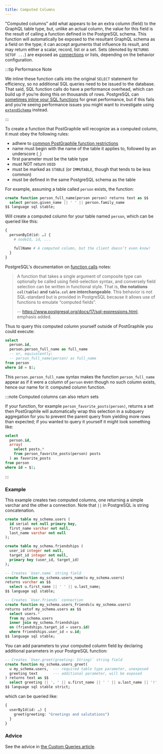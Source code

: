```yaml
---
title: Computed Columns
---
```


"Computed columns" add what appears to be an extra column (field) to the GraphQL
table type, but, unlike an actual column, the value for this field is the result
of calling a function defined in the PostgreSQL schema. This function will
automatically be exposed to the resultant GraphQL schema as a field on the type;
it can accept arguments that influence its result, and may return either a
scalar, record, list or a set. Sets (denoted by `RETURNS SETOF ...`) are exposed
as [connections](./connections) or lists, depending on the behavior configuration.

:::tip Performance Note

We inline these function calls into the original `SELECT` statement for
efficiency, so no additional SQL queries need to be issued to the database.
That said, SQL function calls do have a performance overhead, which can build
up if you’re doing this on thousands of rows. PostgreSQL can [sometimes inline
your SQL functions](https://wiki.postgresql.org/wiki/Inlining_of_SQL_functions)
for great performance, but if this fails and you’re seeing performance issues
you might want to investigate using
[`extendSchema`](./extend-schema) instead.

:::

To create a function that PostGraphile will recognize as a computed column, it
must obey the following rules:

- adhere to
  [common PostGraphile function restrictions](./function-restrictions)
- name must begin with the name of the table it applies to, followed by an
  underscore (`_`)
- first parameter must be the table type
- must NOT return `VOID`
- must be marked as `STABLE` (or `IMMUTABLE`, though that tends to be less
  common)
- must be defined in the same PostgreSQL schema as the table

For example, assuming a table called `person` exists, the function:

```sql
create function person_full_name(person person) returns text as $$
  select person.given_name || ' ' || person.family_name
$$ language sql stable;
```

Will create a computed column for your table named `person`, which can be
queried like this:

```graphql {5}
{
  personById(id: …) {
    # nodeId, id, ...

    fullName # A computed column, but the client doesn’t even know!
  }
}
```

PostgreSQL's documentation on [function
calls](https://www.postgresql.org/docs/17/sql-expressions.html#SQL-EXPRESSIONS-FUNCTION-CALLS)
notes:

> A function that takes a single argument of composite type can optionally be
> called using field-selection syntax, and conversely field selection can be
> written in functional style. That is, **the notations `col(table)` and `table.col`
> are interchangeable**. This behavior is not SQL-standard but is provided in
> PostgreSQL because it allows use of functions to emulate “computed fields”.
>
> -- https://www.postgresql.org/docs/17/sql-expressions.html, emphasis added.

Thus to query this computed column yourself outside of PostGraphile you could
execute:

```sql {3,5}
select
  person.id,
  person.person_full_name as full_name
  -- or, equivalently:
  -- person_full_name(person) as full_name
from person
where id = $1;
```

This `person.person_full_name` syntax makes the function `person_full_name`
appear as if it were a column of `person` even though no such column exists,
hence our name for it: computed column function.

:::note Computed columns can also return sets

If your function, for example `person_favorite_posts(person)`, returns a set
then PostGraphile will automatically wrap this selection in a subquery
aggregation for you to prevent the parent query from yielding more rows than
expected; if you wanted to query it yourself it might look something like:

```sql {3-6}
select
  person.id,
  array(
    select posts.*
    from person_favorite_posts(person) posts
  ) as favorite_posts
from person
where id = $1;
```

:::

### Example

This example creates two computed columns, one returning a simple varchar and
the other a connection. Note that `||` in PostgreSQL is string concatenation.

```sql {14-17,20-27}
create table my_schema.users (
  id serial not null primary key,
  first_name varchar not null,
  last_name varchar not null
);

create table my_schema.friendships (
  user_id integer not null,
  target_id integer not null,
  primary key (user_id, target_id)
);

-- Creates `User.name` string field
create function my_schema.users_name(u my_schema.users)
returns varchar as $$
  select u.first_name || ' ' || u.last_name;
$$ language sql stable;

-- Creates `User.friends` connection
create function my_schema.users_friends(u my_schema.users)
returns setof my_schema.users as $$
  select users.*
  from my_schema.users
  inner join my_schema.friendships
  on (friendships.target_id = users.id)
  where friendships.user_id = u.id;
$$ language sql stable;
```

You can add parameters to your computed column field by declaring additional
parameters in your PostgreSQL function:

```sql {1,4}
-- Creates `User.greet(greeting: String)` string field
create function my_schema.users_greet(
  u my_schema.users,  --- required table type parameter, unexposed
  greeting text       --- additional parameter, will be exposed
) returns text as $$
  select greeting || ', ' || u.first_name || ' ' || u.last_name || '!';
$$ language sql stable strict;
```

which can be queried like:

```graphql {3}
{
  userById(id: …) {
    greet(greeting: "Greetings and salutations")
  }
}
```

### Advice

See the advice in [the Custom Queries article](./custom-queries#advice).
